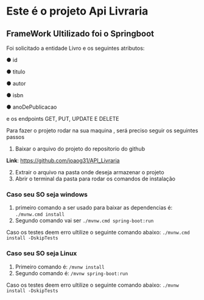 # Este é o projeto Api Livraria  

## FrameWork Ultilizado foi o Springboot

Foi solicitado a entidade Livro e os seguintes atributos:

● id

● titulo 

● autor

● isbn

● anoDePublicacao

e os endpoints GET, PUT, UPDATE E DELETE


Para fazer o projeto rodar na sua maquina , será preciso seguir os seguintes passos


1. Baixar o arquivo do projeto do repositorio do github

__Link__: https://github.com/joaog31/API_Livraria

2. Extrair o arquivo na pasta onde deseja armazenar o projeto
3. Abrir o terminal da pasta para rodar os comandos de instalação

### Caso seu SO seja windows

1. primeiro comando a ser usado para baixar as dependencias é: `./mvnw.cmd install` 
2. Segundo comando vai ser `./mvnw.cmd spring-boot:run`

Caso os testes deem erro ultilize o seguinte comando abaixo:
`./mvnw.cmd install -DskipTests`

### Caso seu SO seja Linux
1. Primeiro comando é: `/mvnw install`
2. Segundo comando  é: `/mvnw spring-boot:run`

Caso os testes deem erro ultilize o seguinte comando abaixo: `./mvnw install -DskipTests`